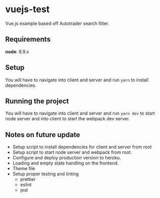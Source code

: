 # vuejs-test

Vue.js example based off Autotrader search filter.

## Requirements
**node**: 8.9.x

## Setup
You will have to navigate into client and server and run `yarn` to install dependencies.

## Running the project
You will have to navigate into client and server and run `yarn dev` to start node server and into client to start the webpack dev server.

## Notes on future update
- Setup script to install dependencies for client and server from root
- Setup script to start node server and webpack from root.
- Configure and deploy production version to heroku.
- Loading and empty state handling on the frontend.
- Theme file
- Setup proper testing and linting
  - prettier
  - eslint
  - jest
